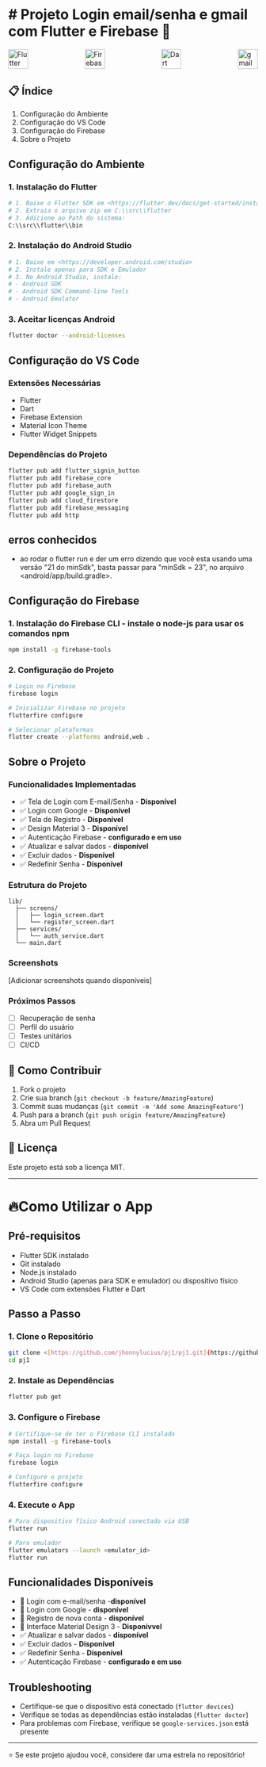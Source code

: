 # # Projeto Login email/senha e gmail com Flutter e Firebase 🚀

<div style="display: flex; justify-content: space-between; margin-bottom: 30px">
<img src="https://cdn.jsdelivr.net/gh/devicons/devicon/icons/flutter/flutter-original.svg" width="40px" alt="Flutter"/>
<img src="https://cdn.jsdelivr.net/gh/devicons/devicon/icons/firebase/firebase-plain.svg" width="40px" alt="Firebase"/>
<img src="https://cdn.jsdelivr.net/gh/devicons/devicon/icons/dart/dart-original.svg" width="40px" alt="Dart"/>
<img src="https://cdn.jsdelivr.net/gh/devicons/devicon/icons/google/google-original.svg" width="40px" alt="gmail"/>
  
</div>

## 📋 Índice

1. Configuração do Ambiente
2. Configuração do VS Code
3. Configuração do Firebase
4. Sobre o Projeto

## Configuração do Ambiente

### 1. Instalação do Flutter

```bash
# 1. Baixe o Flutter SDK em <https://flutter.dev/docs/get-started/install/windows>
# 2. Extraia o arquivo zip em C:\\src\\flutter
# 3. Adicione ao Path do sistema:
C:\\src\\flutter\\bin

```

### 2. Instalação do Android Studio

```bash
# 1. Baixe em <https://developer.android.com/studio>
# 2. Instale apenas para SDK e Emulador
# 3. No Android Studio, instale:
# - Android SDK
# - Android SDK Command-line Tools
# - Android Emulator

```

### 3. Aceitar licenças Android

```bash
flutter doctor --android-licenses

```

## Configuração do VS Code

### Extensões Necessárias

- Flutter
- Dart
- Firebase Extension
- Material Icon Theme
- Flutter Widget Snippets

### Dependências do Projeto

```bash
flutter pub add flutter_signin_button
flutter pub add firebase_core
flutter pub add firebase_auth
flutter pub add google_sign_in
flutter pub add cloud_firestore
flutter pub add firebase_messaging
flutter pub add http

```
## erros conhecidos

- ao rodar o flutter run e der um erro dizendo que você esta usando uma versão "21 do minSdk", basta passar para "minSdk = 23", no arquivo <android/app/build.gradle>. 


## Configuração do Firebase

### 1. Instalação do Firebase CLI - instale o node-js para usar os comandos npm

```bash
npm install -g firebase-tools

```

### 2. Configuração do Projeto

```bash
# Login no Firebase
firebase login

# Inicializar Firebase no projeto
flutterfire configure

# Selecionar plataformas
flutter create --platforms android,web .

```

## Sobre o Projeto

### Funcionalidades Implementadas

- ✅ Tela de Login com E-mail/Senha - **Disponível**
- ✅ Login com Google - **Disponível**
- ✅ Tela de Registro - **Disponível**
- ✅ Design Material 3 - **Disponível**
- ✅ Autenticação Firebase - **configurado e em uso**
- ✅ Atualizar e salvar dados - **disponível**
- ✅ Excluir dados - **Disponível**
- ✅ Redefinir Senha - **Disponível**

### Estrutura do Projeto

```
lib/
  ├── screens/
  │   ├── login_screen.dart
  │   └── register_screen.dart
  ├── services/
  │   └── auth_service.dart
  └── main.dart

```

### Screenshots

[Adicionar screenshots quando disponíveis]

### Próximos Passos

- [ ]  Recuperação de senha
- [ ]  Perfil do usuário
- [ ]  Testes unitários
- [ ]  CI/CD

## 🤝 Como Contribuir

1. Fork o projeto
2. Crie sua branch (`git checkout -b feature/AmazingFeature`)
3. Commit suas mudanças (`git commit -m 'Add some AmazingFeature'`)
4. Push para a branch (`git push origin feature/AmazingFeature`)
5. Abra um Pull Request

## 📝 Licença

Este projeto está sob a licença MIT.

---

# 🔥Como Utilizar o App

## Pré-requisitos

- Flutter SDK instalado
- Git instalado
- Node.js instalado
- Android Studio (apenas para SDK e emulador) ou dispositivo físico
- VS Code com extensões Flutter e Dart

## Passo a Passo

### 1. Clone o Repositório

```bash
git clone <[https://github.com/jhonnylucius/pj1/pj1.git](https://github.com/jhonnylucius/Projetos-fllutter-curso-Udemy.git)>
cd pj1

```

### 2. Instale as Dependências

```bash
flutter pub get

```

### 3. Configure o Firebase

```bash
# Certifique-se de ter o Firebase CLI instalado
npm install -g firebase-tools

# Faça login no Firebase
firebase login

# Configure o projeto
flutterfire configure

```

### 4. Execute o App

```bash
# Para dispositivo físico Android conectado via USB
flutter run

# Para emulador
flutter emulators --launch <emulator_id>
flutter run

```

## Funcionalidades Disponíveis

- 🔐 Login com e-mail/senha -**disponível**
- 🔑 Login com Google - **disponível**
- 📝 Registro de nova conta - **disponível**
- 🎨 Interface Material Design 3  - **Disponívvel**
- ✅ Atualizar e salvar dados - **disponível**
- ✅ Excluir dados - **Disponível**
- ✅ Redefinir Senha - **Disponível**
- ✅ Autenticação Firebase - **configurado e em uso**


## Troubleshooting

- Certifique-se que o dispositivo está conectado (`flutter devices`)
- Verifique se todas as dependências estão instaladas (`flutter doctor`)
- Para problemas com Firebase, verifique se `google-services.json` está presente

---

⭐ Se este projeto ajudou você, considere dar uma estrela no repositório!
